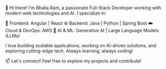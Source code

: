 👋 Hi there! I'm Bhalla Ram, a passionate Full-Stack Developer working with modern web technologies and AI. I specialize in:

🚀 Frontend: Angular | React
⚙️ Backend: Java | Python | Spring Boot
☁️ Cloud & DevOps: AWS
🤖 AI & ML: Generative AI | Large Language Models (LLMs)

I love building scalable applications, working on AI-driven solutions, and exploring cutting-edge tech. Always learning, always coding!

📫 Let's connect! Feel free to explore my projects and contribute!
